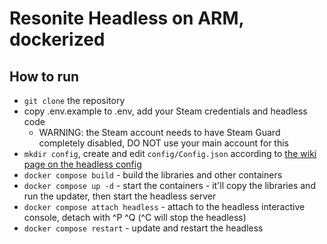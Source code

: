 # Resonite Headless on ARM, dockerized

## How to run

- `git clone` the repository
- copy .env.example to .env, add your Steam credentials and headless code
  - WARNING: the Steam account needs to have Steam Guard completely disabled, DO NOT use your main account for this
- `mkdir config`, create and edit `config/Config.json` according to [the wiki page on the headless config](https://wiki.resonite.com/Headless_Server_Software/Configuration_File)
- `docker compose build` - build the libraries and other containers
- `docker compose up -d` - start the containers - it'll copy the libraries and run the updater, then start the headless server
- `docker compose attach headless` - attach to the headless interactive console, detach with ^P ^Q (^C will stop the headless)
- `docker compose restart` - update and restart the headless


